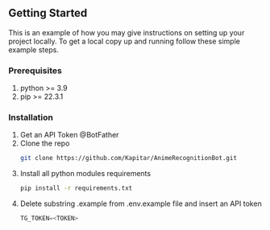 <!-- GETTING STARTED -->
## Getting Started

This is an example of how you may give instructions on setting up your project locally.
To get a local copy up and running follow these simple example steps.

### Prerequisites

1. python >= 3.9
2. pip >= 22.3.1

### Installation

1. Get an API Token @BotFather
2. Clone the repo
   ```sh
   git clone https://github.com/Kapitar/AnimeRecognitionBot.git
   ```
3. Install all python modules requirements
   ```sh
   pip install -r requirements.txt
   ```
4. Delete substring .example from .env.example file and insert an API token
   ```js
   TG_TOKEN=<TOKEN>
   ```

